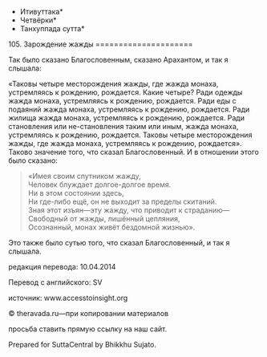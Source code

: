 * Итивуттака*
* Четвёрки*
* Танхуппада сутта*

105\. Зарождение жажды
\=\=\=\=\=\=\=\=\=\=\=\=\=\=\=\=\=\=\=\=\=

Так было сказано Благословенным, сказано Арахантом, и так я слышала:

«Таковы четыре месторождения жажды, где жажда монаха, устремляясь к рождению, рождается\. Какие четыре? Ради одежды жажда монаха, устремляясь к рождению, рождается\. Ради еды с подаяний жажда монаха, устремляясь к рождению, рождается\. Ради жилища жажда монаха, устремляясь к рождению, рождается\. Ради становления или не\-становления таким или иным, жажда монаха, устремляясь к рождению, рождается\. Таковы четыре месторождения жажды, где жажда монаха, устремляясь к рождению, рождается»\. Таково значение того, что сказал Благословенный\. И в отношении этого было сказано:

> «Имея своим спутником жажду,  
> Человек блуждает долгое\-долгое время\.  
> Ни в этом состоянии здесь,  
> Ни где\-либо ещё, он не выходит за пределы скитаний\.  
> Зная этот изъян—эту жажду, что приводит к страданию—  
> Свободный от жажды, лишённый цепляния,  
> Осознанный, монах живёт бездомной жизнью»\.

Это также было сутью того, что сказал Благословенный, и так я слышала\.

редакция перевода: 10\.04\.2014

Перевод с английского: SV

источник: www\.accesstoinsight\.org

© theravada\.ru—при копировании материалов

просьба ставить прямую ссылку на наш сайт\.

Prepared for SuttaCentral by Bhikkhu Sujato\.
